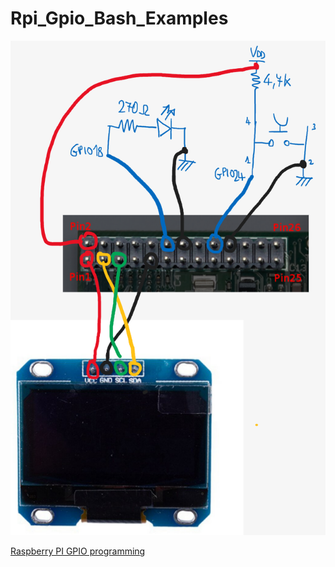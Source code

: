 # Rpi_Gpio_Bash_Examples

![Schema di collegamento](schematic.PNG?raw=true "Schematic")

[Raspberry PI GPIO programming](https://docs.google.com/presentation/d/16BxZDgDJGC8w79XdhiUtM1HWn01DApendG7IoGVbPEc/edit?usp=sharing)

